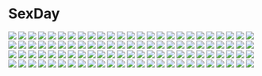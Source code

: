 # SexDay
![](https://konachan.com/jpeg/daac6f80da57ee9aa666f8b71e903921/Konachan.com%20-%20274788%20bikini%20breasts%20cameltoe%20cleavage%20cowfee%20gradient%20katana%20long_hair%20navel%20ponytail%20red_eyes%20red_hair%20skirt%20sunglasses%20swimsuit%20sword%20watermark%20weapon.jpg)
![](https://konachan.com/jpeg/5f66766a4d361b368bc21152dcb84528/Konachan.com%20-%20225408%20aqua_eyes%20aqua_hair%20breasts%20cleavage%20danfer3%20green_hair%20league_of_legends%20long_hair%20skintight%20sona_buvelle%20twintails.jpg)
![](https://konachan.com/jpeg/5938d4ad9c04c0f52452cf85ec4338a8/Konachan.com%20-%20102343%20apron%20blue_eyes%20can_fes%20game_cg%20hinamatsuri_touko%20ponytail%20red_hair%20school_swimsuit%20sideboob%20swimsuit%20toyohime_minori.jpg)
![](https://konachan.com/jpeg/987e3a4f262c99da3c68d6c511883616/Konachan.com%20-%20254281%20aqua_eyes%20bike_shorts%20breasts%20censored%20clouds%20game_cg%20navel%20nipples%20pussy%20rope%20shorts%20sky%20splush_wave%20tagme_%28artist%29%20topless%20torn_clothes%20white_hair.jpg)
![](https://konachan.com/jpeg/30c4fafeeec61c583a912093173b835f/Konachan.com%20-%2044751%20cleffa%20hitec%20moemon%20pokemon%20white.jpg)
![](https://konachan.com/image/c53bdc103e4286a2e6bff70d7edf90d6/Konachan.com%20-%20193677%20arima_kousei%20black_hair%20blonde_hair%20clouds%20instrument%20male%20miyazono_kaori%20paper%20school_uniform%20shirt%20short_hair%20skirt%20tie%20violin%20zicai_tang.jpg)
![](https://konachan.com/jpeg/5bdab10288f3e787f6c95ae0766e94ed/Konachan.com%20-%20271161%20blush%20breasts%20cleavage%20crown%20dress%20elbow_gloves%20fang%20gloves%20long_hair%20luigi%27s_mansion%20purple_eyes%20watermark%20white%20white_hair%20yukiyuki_441.jpg)
![](https://konachan.com/jpeg/dbe7dcc9c79c7587fab7af68a0cd39c2/Konachan.com%20-%20224099%20aqua_eyes%20aqua_hair%20gwon%20headdress%20maid%20pink_hair%20ram_%28re%3Azero%29%20rem_%28re%3Azero%29%20re%3Azero_kara_hajimeru_isekai_seikatsu%20short_hair%20twins.jpg)
![](https://konachan.com/jpeg/d38ca23eb3d571ab00039f6c629fc6ff/Konachan.com%20-%20246374%20aqua_eyes%20blue_hair%20braids%20breasts%20brown_hair%20dearrose%20flowers%20long_hair%20merc_storia%20reflection%20short_hair%20sleeping%20stars%20tagme_%28character%29%20water.jpg)
![](https://konachan.com/image/6be5c265565cfb97540feab41a4f0258/Konachan.com%20-%2055140%20bell_zephyr%20night_wizard.jpg)
![](https://konachan.com/image/38166822b47fd02c2d84301c96fc112b/Konachan.com%20-%2012192%20xenosaga.jpg)
![](https://konachan.com/jpeg/c0895a67f27d7dd0db1243fa099ff19d/Konachan.com%20-%20108743%20black_hair%20blush%20breasts%20game_cg%20long_hair%20mizushima_asa%20nipples%20panties%20sora_no_iro_mizu_no_iro%20spread_legs%20taka_tony%20topless%20underwear.jpg)
![](https://konachan.com/jpeg/7867532e490a848654cae4f7f2a3f5e3/Konachan.com%20-%20122384%20all_male%20glasses%20long_hair%20male%20monochrome%20rby%20tie%20weapon%20zaregoto_series%20zerozaki_soushiki.jpg)
![](https://konachan.com/image/28712060597e8cf33acda9121ad2f820/Konachan.com%20-%20255656%20armor%20blonde_hair%20blue_eyes%20bow%20cage%20dark%20doll%20headband%20kiyomasa_ren%20long_hair%20mage%20red_eyes%20shanghai_doll%20short_hair%20signed%20sword%20touhou%20weapon.jpg)
![](https://konachan.com/image/bba31981de4eacca526f78c16b30dcc9/Konachan.com%20-%20139986%20aqua_hair%20butterfly%20dress%20flowers%20green_eyes%20hatsune_miku%20hc%20long_hair%20see_through%20twintails%20vocaloid%20water%20wet.jpg)
![](https://konachan.com/jpeg/8428be8af027d4c2c4d643eddf69a966/Konachan.com%20-%20237337%20ege_%28597100016%29%20giratina%20pokemon%20signed.jpg)
![](https://konachan.com/image/fbb5e329f3a3329c42a512a739857cf8/Konachan.com%20-%20169064%20bloomers%20blue_eyes%20blue_hair%20hatsune_miku%20long_hair%20ribbons%20skirt%20suzupo%20twintails%20vocaloid.jpg)
![](https://konachan.com/jpeg/dfd34d9eb0327e37d5e11b75e0522217/Konachan.com%20-%20296339%20breasts%20dress%20dualscreen%20feathers%20garter%20girls_frontline%20gloves%20gun%20headband%20long_hair%20mikoto_%28oi_plus%29%20pantyhose%20red_eyes%20shirt%20weapon%20white_hair.jpg)
![](https://konachan.com/image/e86ef56b7ea9ec7c4f2e0145e0546987/Konachan.com%20-%2047956%202girls%20bed%20kousaka_tamaki%20panties%20school_uniform%20striped_panties%20thighhighs%20to_heart%20to_heart_2%20underwear%20yuzuhara_konomi%20zettai_ryouiki.jpg)
![](https://konachan.com/jpeg/5598d86d942b5428a78bd802b9cdb6d4/Konachan.com%20-%20257973%202girls%20black_hair%20bow%20cartagra%20dress%20feathers%20green_eyes%20kouzuki_kazuna%20kouzuki_yura%20long_hair%20ponytail%20scan%20snow%20sugina_miki%20tree%20water.jpg)
![](https://konachan.com/image/777a301ed591b25f0e2f58840e7f9354/Konachan.com%20-%20216170%20animal%20bird%20brown_hair%20butterfly%20dragon%27s_crown%20fish%20flowers%20grass%20leaves%20pregnant%20realistic%20red_eyes%20rose%20shigatake%20tree%20water%20waterfall%20wet.jpg)
![](https://konachan.com/image/0a43f5d4eb3bdb40bfd43933e3045812/Konachan.com%20-%20270893%20angel%20bandage%20blonde_hair%20clouds%20jpeg_artifacts%20long_hair%20original%20sakimichan%20signed%20sky%20stars%20wings.jpg)
![](https://konachan.com/image/701577fa7324b82a6c67e6ca0f334e61/Konachan.com%20-%20196818%20anus%20ass%20barefoot%20black_hair%20breasts%20censored%20handjob%20kill_la_kill%20matoi_ryuuko%20nipples%20no_bra%20nopan%20penis%20pussy%20sex%20tagme_%28artist%29.jpg)
![](https://konachan.com/jpeg/79ae79feb4fa82e366c0cac765883bf1/Konachan.com%20-%20282485%20apron%20book%20braids%20cake%20dress%20drink%20fang%20flowers%20food%20gray_hair%20group%20hat%20long_hair%20maid%20red_eyes%20red_hair%20rose%20syuri22%20touhou%20vampire%20wings%20wristwear.jpg)
![](https://konachan.com/jpeg/ffbfa23f570570c880f52f8eb7c89429/Konachan.com%20-%20306166%20ag-2c_sirene%20barefoot%20blonde_hair%20blush%20bra%20clouds%20dress%20flowers%20hat%20last_origin%20lighthouse%20long_hair%20paintale%20sky%20summer_dress%20underwear%20weapon.jpg)
![](https://konachan.com/image/2e67925603a0ca29dccee600f96e4c12/Konachan.com%20-%20111695%20komeiji_satori%20liya%20panties%20pink%20pink_hair%20red_eyes%20striped_panties%20thighhighs%20touhou%20twintails%20underwear.jpg)
![](https://konachan.com/jpeg/3c5ccb08944653a1efb6bd44f393606a/Konachan.com%20-%2036097%20tagme.jpg)
![](https://konachan.com/image/f99c3edbf6e0417a4a25391775e0a320/Konachan.com%20-%20121224%20apple%20blonde_hair%20dress%20flandre_scarlet%20flowers%20food%20fruit%20moon%20red_eyes%20touhou%20vampire%20wings.jpg)
![](https://konachan.com/jpeg/eb2bef94debc3f84123439529621fbba/Konachan.com%20-%2084468%20anna%20barefoot%20blue_hair%20crossover%20dress%20eiwa%20group%20kikokugai%20kong_ruili%20loli%20long_hair%20nitroplus%20red_eyes%20ribbons%20twintails%20type-moon%20white_hair%20wings.jpg)
![](https://konachan.com/jpeg/66f5ca61460f592f553a0859cc352313/Konachan.com%20-%20226858%20fate_grand_order%20fate_%28series%29%20mash_kyrielight%20wowishi.jpg)
![](https://konachan.com/image/514b34c3e358d4f8d87a78ac252608a7/Konachan.com%20-%2065004%20all_male%20himura_kenshin%20japanese_clothes%20katana%20male%20polychromatic%20rurouni_kenshin%20sword%20weapon.jpg)
![](https://konachan.com/image/304ab33d442e8c724f7dba32a135bf5b/Konachan.com%20-%20211500%20barefoot%20brown_hair%20christmas%20ek_masato%20hoodie%20long_hair%20love_live%21_school_idol_project%20red_eyes%20yazawa_nico.jpg)
![](https://konachan.com/jpeg/8c32d064499e117df4e03156a9dbf448/Konachan.com%20-%20102160%20animal%20atelier%20atelier_rorona%20blush%20cat%20game_cg%20hat%20kishida_mel%20lionela_heinze%20rororina_fryxell.jpg)
![](https://konachan.com/jpeg/1fc58ecc144ebfaf7c345f0461a70120/Konachan.com%20-%20128399%20bra%20breasts%20ekaterina_kurae%20katsuragi_hana%20male%20panties%20seikon_no_qwaser%20topless%20trap%20tsuchiya_kei%20underwear%20yamanobe_tomo.jpg)
![](https://konachan.com/image/8c8a9af8598066eba1def50be9216506/Konachan.com%20-%20136950%20brown_eyes%20brown_hair%20gun%20long_hair%20school_uniform%20toiguchi_akihiko%20weapon.jpg)
![](https://konachan.com/image/2a08fe3db27e5d591ce55813f39b25c4/Konachan.com%20-%2083013%20blonde_hair%20blue_eyes%20blush%20bondage%20chain%20collar%20dildo%20long_hair%20maid%20nagasawa_shin%20panties%20underwear.jpg)
![](https://konachan.com/image/e4e2e9610fe2c33bf39b448cf2d292e0/Konachan.com%20-%20115989%20all_male%20close%20male%20namine_ritsu%20red_hair%20trap%20utau.jpg)
![](https://konachan.com/image/5159ee33fcb630d1f86f0b107d13c49a/Konachan.com%20-%2083810%20blue_eyes%20headband%20long_hair%20megurine_luka%20onineko%20orange%20pink_hair%20thighhighs%20vocaloid.jpg)
![](https://konachan.com/jpeg/142aa4192b868a494464186aa7886295/Konachan.com%20-%20281807%20anus%20aqua_eyes%20ass%20blush%20breasts%20brown_hair%20censored%20cum%20game_cg%20long_hair%20nipples%20open_shirt%20panties%20ponytail%20pussy%20rozea%20skirt%20tie%20underwear.jpg)
![](https://konachan.com/jpeg/23c6f14673f6249b17335749d5e048db/Konachan.com%20-%20293338%20animal_ears%20braids%20breasts%20brown_hair%20chain%20choker%20crowe_%28sugar-berry-syrup%29%20flowers%20green_eyes%20headband%20long_hair%20nipples%20original%20rose%20shackles.jpg)
![](https://konachan.com/image/b868499c1a0634e6091002e1a457fc5d/Konachan.com%20-%2055337%20ball%20beach%20bikini%20chen%20cirno%20doll%20fairy%20foxgirl%20group%20hat%20horns%20katana%20kisume%20male%20myon%20rumia%20sky%20summer%20sword%20tail%20touhou%20vampire%20water%20weapon%20wings.jpg)
![](https://konachan.com/image/3c03473a0df8bd2ca551fbcbcc8677cb/Konachan.com%20-%20132823%20blonde_hair%20blue_eyes%20bow%20breasts%20butterfly%20cape%20cleavage%20kagamine_rin%20kuromayu%20skirt%20vocaloid.jpg)
![](https://konachan.com/jpeg/3a8183c4e3dcfb59d5cf2a98efc170ad/Konachan.com%20-%20292082%202girls%20anthropomorphism%20ass%20bed%20blonde_hair%20blush%20brown_eyes%20flower_knight_girl%20hug%20long_hair%20nopan%20purple_hair%20red_eyes%20sasayuki%20twintails%20yuri.jpg)
![](https://konachan.com/image/3f7c155e6f09a397b2adc1213b4e699d/Konachan.com%20-%2069909%20blonde_hair%20brown_eyes%20glasses%20hat%20japanese_clothes%20kimono%20long_hair%20touhou%20yakumo_yukari.jpg)
![](https://konachan.com/image/0152328d84302fede49f500ed178718d/Konachan.com%20-%20213498%20aqua_eyes%20blonde_hair%20call_of_duty%20gloves%20gun%20hoodie%20kumamon_%28a20130122%29%20original%20short_hair%20snow%20weapon.jpg)
![](https://konachan.com/image/f3f1770eb01e1a0d78d0ffeb1a1eaae0/Konachan.com%20-%2099863%20hatsune_miku%20ilmkilt%20twintails%20vocaloid%20watermark.jpg)
![](https://konachan.com/image/8b8e6fb4f2e62367673ad866f73bfe40/Konachan.com%20-%20117976%20barefoot%20dress%20eichisu%20original%20summer_dress%20water.jpg)
![](https://konachan.com/image/de0236d1d2c3bf220a0ffd01998c48af/Konachan.com%20-%2014082%20senmu.jpg)
![](https://konachan.com/image/866957542b5fc2aed6746c63a7f0ab3c/Konachan.com%20-%20173301%20building%20city%20jojo_no_kimyou_na_bouken%20kuujou_joutarou%20motorcycle%20nakazono310%20tagme_%28character%29.jpg)
![](https://konachan.com/image/fde3e4e1c270983eacc821f98539a766/Konachan.com%20-%20153102%20black_hair%20breasts%20censored%20cum%20miku_sparrow%20nipples%20nude%20penis%20pubic_hair%20purple_eyes%20pussy%20sex.jpg)
![](https://konachan.com/image/6ac4dea58fb8864877bb438661d5144a/Konachan.com%20-%20149688%20animal%20apple%20aqua_eyes%20bird%20brown_hair%20clouds%20feathers%20flowers%20food%20fruit%20green_eyes%20long_hair%20male%20moon%20night%20original%20rose%20short_hair%20stars%20water.jpg)
![](https://konachan.com/image/3664e5c07dcb9e8dd16d60f939bddf4e/Konachan.com%20-%2058446%20ghibli%20gun%20kaze_no_tani_no_nausicaa%20nausicaa%20weapon.jpg)
![](https://konachan.com/image/f78127cd0197f9cbdab2d4dbbd8cad6c/Konachan.com%20-%2078430%20black_lagoon%20gretel%20hansel%20jpeg_artifacts.jpg)
![](https://konachan.com/jpeg/a13fe4d08b954d6ff829a7f7591d6e6b/Konachan.com%20-%2019639%20akari%20close%20hikari%20kono_minikuku_mo_utsukushii_sekai.jpg)
![](https://konachan.com/image/dad843e77a098ca41ef2bf223663c648/Konachan.com%20-%2010351%20beach%20bikini%20fate_%28series%29%20fate_stay_night%20matou_sakura%20navel%20norizou%20purple_hair%20swimsuit%20water.jpg)
![](https://konachan.com/image/80a2a83d8552d87d107fc14501b104b4/Konachan.com%20-%20147865%20animal_ears%20ass%20bunny_ears%20bunnygirl%20censored%20charlotte_e_yeager%20dildo%20group%20male%20panties%20pussy%20strike_witches%20tagme%20underwear.jpg)
![](https://konachan.com/image/839af24d5dfd196568c407f32cd9d504/Konachan.com%20-%20122326%202girls%20bicolored_eyes%20minna-dietlinde_wilcke%20nyantype%20sakamoto_mio%20scan%20strike_witches.jpg)
![](https://konachan.com/jpeg/03e53e5010807fe39a2f036934b50454/Konachan.com%20-%20126450%20apricot_cherry%20black_hair%20blush%20erect_nipples%20game_cg%20long_hair%20oshirikko_venus%20panties%20school_uniform%20skirt%20thighhighs%20underwear%20upskirt.jpg)
![](https://konachan.com/image/6de33738ac4ed2a15f37302a70391ff8/Konachan.com%20-%20283252%202girls%20bell%20bodysuit%20breasts%20choker%20cleavage%20cosplay%20dress%20foxgirl%20gloves%20gray_hair%20long_hair%20ponytail%20red_eyes%20shorts%20skintight%20splatoon%20watermark.jpg)
![](https://konachan.com/image/e4b7829c306478574e98e269b6526fe0/Konachan.com%20-%20216279%20enka_%28aknne%29%20gumi%20vocaloid.jpg)
![](https://konachan.com/image/04ac3cde8e63cbee38d35af8f8eb73f3/Konachan.com%20-%20142494%20breasts%20cleavage%20idolmaster%20idolmaster_cinderella_girls%20jpeg_artifacts%20kara_%28color%29.jpg)
![](https://konachan.com/image/c963337bb5c99540486b9706c5245657/Konachan.com%20-%2095047%202girls%20blonde_hair%20dress%20gloves%20hat%20kaname_madoka%20mahou_shoujo_madoka_magica%20pink_hair%20ribbons%20short_hair%20tomoe_mami%20twintails.jpg)
![](https://konachan.com/image/dbfcdedb113d4840cb54fdbc315a441f/Konachan.com%20-%20175827%20brown_hair%20card_captor_sakura%20cherry_blossoms%20dress%20flowers%20green_eyes%20jpeg_artifacts%20kinomoto_sakura%20moonknives%20thighhighs%20wings.jpg)
![](https://konachan.com/image/eb5e37c41346ce7fbda5e38901e9c193/Konachan.com%20-%2083641%20angel%20dress%20feathers%20long_hair%20white_hair%20wings%20yellow_eyes.jpg)
![](https://konachan.com/jpeg/e4f16abb0eab2e63f34260074caad3c8/Konachan.com%20-%20186302%20animal%20aqua_eyes%20aqua_hair%20bow%20cirno%20fairy%20frog%20game_console%20school_swimsuit%20short_hair%20shoutai_%287490773%29%20swimsuit%20touhou%20water%20wings.jpg)
![](https://konachan.com/image/80e6ac2c4861d3157de8b82b76d5f739/Konachan.com%20-%2063226%20aqua_eyes%20aqua_hair%20food%20hatsune_miku%20thighhighs%20twintails%20vocaloid%20wink.jpg)
![](https://konachan.com/image/da4ee866117580dc778d14c08b6d0553/Konachan.com%20-%20178203%202girls%20crescent7_%28ginpenny%29%20kill_la_kill%20kiryuin_satsuki%20matoi_ryuuko%20sword%20weapon.jpg)
![](https://konachan.com/jpeg/35e483b63e3c1705d209d9a14b4a5de4/Konachan.com%20-%20261669%20ass%20blonde_hair%20green_eyes%20idolmaster%20idolmaster_cinderella_girls%20loli%20pajamas%20sakurai_momoka%20short_hair%20tagme_%28artist%29.jpg)
![](https://konachan.com/image/f85b874c2a4d13b761cfee7349683eaf/Konachan.com%20-%2021291%20boy_meets_girl%20shintaro%20tsubasa_miu.jpg)
![](https://konachan.com/image/81326c649beb86967a374cd3ae76d7f4/Konachan.com%20-%20154323%20animal_ears%20flowers%20green_eyes%20tooaya.jpg)
![](https://konachan.com/image/c20a50516edacc6c7da33353ac96f94b/Konachan.com%20-%20144352%20blonde_hair%20blue_eyes%20blush%20breasts%20brown_eyes%20brown_hair%20cleavage%20fang%20long_hair%20no_bra%20open_shirt%20original%20pajamas%20pink_eyes%20ribbons%20short_hair.jpg)
![](https://konachan.com/jpeg/53d4a34fe4a5cb13a32ace3529db308e/Konachan.com%20-%20119467%20blush%20brown_hair%20code_geass%20green_eyes%20hitodama%20kururugi_suzaku%20long_hair%20morrow_%28artist%29%20orange_hair%20shirley_fenette%20short_hair%20transparent%20vector.jpg)
![](https://konachan.com/jpeg/cf993f2ee273014435a8d6a73e74ac67/Konachan.com%20-%2013791%20breasts%20cleavage%20green_eyes%20izumi_mahiru%20r.u.r.u.r.%20torn_clothes.jpg)
![](https://konachan.com/image/d233903077876d8f26408220c1e99d93/Konachan.com%20-%20188206%20anthropomorphism%20bismarck_%28kancolle%29%20blonde_hair%20blue_eyes%20gloves%20hat%20iwasaki_takashi%20kantai_collection.jpg)
![](https://konachan.com/image/9b326b8beebd2c67a453c9c0898445f5/Konachan.com%20-%20290402%20ao_%28aohari%29%20building%20city%20clouds%20landscape%20moon%20night%20original%20scenic%20short_hair%20sky%20stars%20sunset%20tree%20umbrella.jpg)
![](https://konachan.com/image/73a19860002013f6ffce763dc87e1192/Konachan.com%20-%20138173%20aqua_eyes%20red_hair%20school_uniform%20tachibana_asahi%20takanae_kyourin%20thighhighs%20yumeiro_alouette%21.jpg)
![](https://konachan.com/image/772ffe1a8ad7fc0d3596a5ce5ba9ee28/Konachan.com%20-%20177635%202girls%20achikoaco%20anthropomorphism%20kantai_collection%20signed%20stockings%20tatsuta_%28kancolle%29%20tenryuu_%28kancolle%29.jpg)
![](https://konachan.com/jpeg/9d2041c737ad9810f5d57096d66fa9c7/Konachan.com%20-%20204038%20bikini%20blonde_hair%20charlotte_dunois%20drink%20horii_kumi%20infinite_stratos%20swimsuit%20white.jpg)
![](https://konachan.com/image/2f69397059dcef7e63a4a4935b87edc2/Konachan.com%20-%20183389%20blue_hair%20blush%20close%20long_hair%20ribbons%20tagme.jpg)
![](https://konachan.com/jpeg/778ab9f55e7cdeeb8da78c7c162c8acb/Konachan.com%20-%2074619%20animal_ears%20ass%20breasts%20nipples%20open_shirt%20purple_eyes%20red_hair%20school_uniform%20suzukaze_no_melt%20tenmaso%20tsubaki_nazuna%20whirlpool.jpg)
![](https://konachan.com/jpeg/0b28ad4caf95d971c3e4dc122ed58c6d/Konachan.com%20-%20114038%20anna_%28mirai_nostalgia%29%20bath%20black_hair%20breasts%20brown_hair%20game_cg%20kasuga_iori%20koku%20mirai_nostalgia%20nipples%20nude%20onsen%20purple_software%20water.jpg)
![](https://konachan.com/image/3e27fca190eb52c4f6e8684a4dcf50e8/Konachan.com%20-%20253710%20animal%20braids%20briska%20brown_hair%20flowers%20hat%20kaku-san-sei_million_arthur%20kneehighs%20leaves%20logo%20red_eyes%20school_uniform%20short_hair%20skirt.jpg)
![](https://konachan.com/image/a0f8cec350f854e4b58dd8c29cc39631/Konachan.com%20-%20246663%20ass%20bikini%20breasts%20fate_grand_order%20fate_%28series%29%20glasses%20jpeg_artifacts%20mash_kyrielight%20pink_hair%20purple_eyes%20short_hair%20sport%20swimsuit%20volleyball.jpg)
![](https://konachan.com/image/8efaa49328fc69142ab40baf4b430dea/Konachan.com%20-%2014277%20anthropomorphism%20os-tan%20windows%20xp.jpg)
![](https://konachan.com/jpeg/7492e0b6f75fe4caae60ea995bdd869a/Konachan.com%20-%2086301%20flandre_scarlet%20izayoi_sakuya%20kino_%28kino_konomi%29%20macchatei_koeda%20touhou%20vampire.jpg)
![](https://konachan.com/jpeg/f639a104d56b331314a9051a221205aa/Konachan.com%20-%20235179%20bow%20bra%20breasts%20brown_eyes%20brown_hair%20censored%20fingering%20game_cg%20long_hair%20male%20nipples%20panties%20panty_pull%20skirt%20skirt_lift%20tie%20underwear%20wet.jpg)
![](https://konachan.com/image/780466ba024c61844f26b7fffc2c7e83/Konachan.com%20-%20156990%20all_male%20blonde_hair%20blue_eyes%20kagamine_len%20male%20shirano%20vocaloid.jpg)
![](https://konachan.com/image/903d2da8ccdc503808161ec28765b7eb/Konachan.com%20-%20177279%20angel%20eeotoko%20thighhighs%20wings.jpg)
![](https://konachan.com/jpeg/5d8bf3e93560b7827282547ef7ec8f21/Konachan.com%20-%20304571%20animal_ears%20bed%20blonde_hair%20breasts%20catgirl%20cat_smile%20cleavage%20fast-runner-2024%20garter%20long_hair%20moon%20orange_eyes%20original%20panties%20tiffy%20underwear.jpg)
![](https://konachan.com/image/d2192b1aa24a40ff2ee34228e365ebd2/Konachan.com%20-%205286%20blue_eyes%20blue_hair%20grass%20green_eyes%20hayase_mitsuki%20kimi_ga_nozomu_eien%20red_hair%20ribbons%20scenic%20sky%20suzumiya_akane%20suzumiya_haruka%20tree.jpg)
![](https://konachan.com/image/c57dbc83638740b862811028beccf587/Konachan.com%20-%2045235%20badou_nails%20dogs%3A_bullets_%26_carnage%20fuyumine_naoto%20gray%20haine_rammsteiner%20miwa_shirow%20vector.jpg)
![](https://konachan.com/image/2778add6eed9f24cb85a402e2c6ca7d4/Konachan.com%20-%20252071%20fate_apocrypha%20fate_grand_order%20fate_%28series%29%20frankenstein%20kh_%28kh_1128%29.jpg)
![](https://konachan.com/image/824021be8d726074872ec5ec3961dd04/Konachan.com%20-%2046131%20aoba_tsugumi%20bikini%20kannagi_crazy_shrine_maidens%20nagi%20swimsuit%20zange.jpg)
![](https://konachan.com/image/c0d5c043a2bb98a0b362d9105adabf52/Konachan.com%20-%20185337%20animal%20aqua_eyes%20bird%20blue_hair%20choker%20flowers%20gkun_%28aloing%29%20luo_tianyi%20planet%20skirt%20thighhighs%20tian_dian%20twintails%20vocaloid%20vocaloid_china%20watermark.jpg)
![](https://konachan.com/image/08250c929ee565f131a1150babfd1144/Konachan.com%20-%20119793%20animal%20hat%20mawaru_penguindrum%20penguin%20rca%20takakura_himari.jpg)
![](https://konachan.com/jpeg/c095a38161a7bff6dcfa84c5975af95b/Konachan.com%20-%20229678%20bicycle%20black_hair%20blush%20book%20bubbles%20cherry_blossoms%20clouds%20flowers%20kneehighs%20natsume_eri%20petals%20red_eyes%20scan%20school_uniform%20skirt%20sky%20tie.jpg)
![](https://konachan.com/image/f5eb5789f62ac3514e394b5454748331/Konachan.com%20-%20277255%20dark%20hatsune_miku%20lengchan_%28fu626878068%29%20long_hair%20silhouette%20twintails%20underwater%20vocaloid%20water.jpg)
![](https://konachan.com/jpeg/cc87439461f08a3135a84ec568a14aee/Konachan.com%20-%20187249%202girls%20aqua_hair%20green_eyes%20green_hair%20gumi%20hatsune_miku%20long_hair%20sakakidani%20tagme%20twintails%20vocaloid%20water.jpg)
![](https://konachan.com/jpeg/73bbeeb7d3512af81e3c75a8e0c85cca/Konachan.com%20-%20216317%20blush%20boku_dake_ga_inai_machi%20fujinuma_satoru%20hinazuki_kayo%20male%20yokaichi_%280012541109%29.jpg)
![](https://konachan.com/image/f2f45f30e95652d306b02cc39d0c8912/Konachan.com%20-%20116538%20autumn%20boots%20brown_hair%20car%20city%20hat%20leaves%20long_hair%20matsui_hiroaki%20pink_eyes%20shorts%20touhou%20tree%20usami_renko%20wristwear.jpg)

